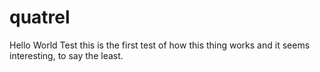 # quatrel
Hello World Test
this is the first test of how this thing works
and it seems interesting, to say the least.
